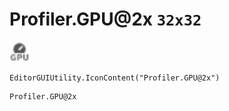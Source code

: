 # Profiler.GPU@2x `32x32`
<img src="/img/Profiler.GPU.png" width=32 height=32>

``` CSharp
EditorGUIUtility.IconContent("Profiler.GPU@2x")
```
```
Profiler.GPU@2x
```

